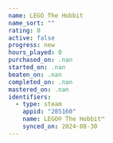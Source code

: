 ```yaml
---
name: LEGO The Hobbit
name_sort: ""
rating: 0
active: false
progress: new
hours_played: 0
purchased_on: .nan
started_on: .nan
beaten_on: .nan
completed_on: .nan
mastered_on: .nan
identifiers:
  - type: steam
    appid: "285160"
    name: LEGO® The Hobbit™
    synced_on: 2024-08-30
---
```

